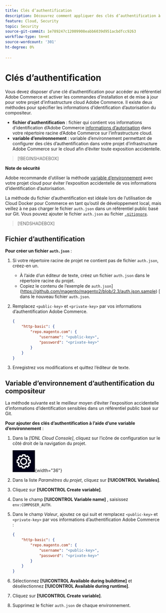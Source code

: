 ```yaml
---
title: Clés d’authentification
description: Découvrez comment appliquer des clés d’authentification à un projet de développement dans Adobe Commerce sur une infrastructure cloud.
feature: Cloud, Security
topic: Security
source-git-commit: 1e789247c12009908eabb6039d951acbdfcc9263
workflow-type: tm+mt
source-wordcount: '301'
ht-degree: 0%

---
```


# Clés d’authentification

Vous devez disposer d’une clé d’authentification pour accéder au référentiel Adobe Commerce et activer les commandes d’installation et de mise à jour pour votre projet d’infrastructure cloud Adobe Commerce. Il existe deux méthodes pour spécifier les informations d’identification d’autorisation du compositeur.

- **fichier d’authentification** : fichier qui contient vos informations d’identification d’Adobe Commerce [informations d’autorisation](https://experienceleague.adobe.com/docs/commerce-operations/installation-guide/prerequisites/authentication-keys.html) dans votre répertoire racine d’Adobe Commerce sur l’infrastructure cloud.
- **variable d’environnement** : variable d’environnement permettant de configurer des clés d’authentification dans votre projet d’infrastructure Adobe Commerce sur le cloud afin d’éviter toute exposition accidentelle.

>[!BEGINSHADEBOX]

**Note de sécurité**

Adobe recommande d’utiliser la méthode [variable d’environnement](#composer-auth-environment-variable) avec votre projet cloud pour éviter l’exposition accidentelle de vos informations d’identification d’autorisation.

La méthode du fichier d’authentification est idéale lors de l’utilisation de Cloud Docker pour Commerce en tant qu’outil de développement local, mais veillez à ne pas charger le fichier `auth.json` dans un référentiel public basé sur Git. Vous pouvez ajouter le fichier `auth.json` au fichier [`.gitignore`](../project/file-structure.md#ignoring-files).

>[!ENDSHADEBOX]

## Fichier d’authentification

**Pour créer un fichier `auth.json`** :

1. Si votre répertoire racine de projet ne contient pas de fichier `auth.json`, créez-en un.

   - À l’aide d’un éditeur de texte, créez un fichier `auth.json` dans le répertoire racine du projet.
   - Copiez le contenu de l’exemple de `auth.json`](https://github.com/magento/magento2/blob/2.3/auth.json.sample) [ dans le nouveau fichier `auth.json`.

1. Remplacez `<public-key>` et `<private-key>` par vos informations d’authentification Adobe Commerce.

   ```json
   {
       "http-basic": {
           "repo.magento.com": {
               "username": "<public-key>",
               "password": "<private-key>"
           }
       }
   }
   ```

1. Enregistrez vos modifications et quittez l’éditeur de texte.

## Variable d’environnement d’authentification du compositeur

La méthode suivante est le meilleur moyen d’éviter l’exposition accidentelle d’informations d’identification sensibles dans un référentiel public basé sur Git.

**Pour ajouter des clés d’authentification à l’aide d’une variable d’environnement** :

1. Dans la _[!DNL Cloud Console]_, cliquez sur l’icône de configuration sur le côté droit de la navigation du projet.

   ![Configurer le projet](../../assets/icon-configure.png){width="36"}

1. Dans la liste _Paramètres du projet_, cliquez sur **[!UICONTROL Variables]**.

1. Cliquez sur **[!UICONTROL Create variable]**.

1. Dans le champ **[!UICONTROL Variable name]** , saisissez `env:COMPOSER_AUTH`.

1. Dans le champ _Valeur_, ajoutez ce qui suit et remplacez `<public-key>` et `<private-key>` par vos informations d’authentification Adobe Commerce :

   ```json
   {
       "http-basic": {
           "repo.magento.com": {
               "username": "<public-key>",
               "password": "<private-key>"
           }
       }
   }
   ```

1. Sélectionnez **[!UICONTROL Available during buildtime]** et désélectionnez **[!UICONTROL Available during runtime]**.

1. Cliquez sur **[!UICONTROL Create variable]**.

1. Supprimez le fichier `auth.json` de chaque environnement.
